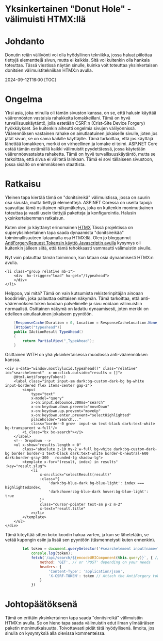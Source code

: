 # Yksinkertainen "Donut Hole" -välimuisti HTMX:llä

# Johdanto

Donutin reiän välilyönti voi olla hyödyllinen tekniikka, jossa haluat piilottaa tiettyjä elementtejä sivun, mutta ei kaikkia. Sitä voi kuitenkin olla hankala toteuttaa. Tässä viestissä näytän sinulle, kuinka voit toteuttaa yksinkertaisen donitsien välimuistitekniikan HTMX:n avulla.

<!--category-- HTMX, Razor, ASP.NET -->
<datetime class="hidden">2024-09-12T16:00</datetime>
[TOC]

# Ongelma

Yksi asia, joka minulla oli tämän sivuston kanssa, on se, että halusin käyttää väärennösten vastaisia rahakkeita lomakkeillani. Tämä on hyvä turvallisuuskäytäntö, jolla estetään CSRF:n (Crist-Site Device Forgery) hyökkäykset. Se kuitenkin aiheutti ongelmia sivujen välilyönnissä. Väärennöksen vastainen rahake on ainutlaatuinen jokaiselle sivulle, joten jos jätät sivun, se on sama kaikille käyttäjille. Tämä tarkoittaa, että jos käyttäjä lähettää lomakkeen, merkki on virheellinen ja lomake ei toimi. ASP.NET Core estää tämän estämällä kaikki välimuistit pyydettäessä, jossa käytetään väärennösvastaista rahaketta. Tämä on hyvä turvallisuuskäytäntö, mutta se tarkoittaa, että sivua ei välitetä lainkaan. Tämä ei sovi tällaiseen sivustoon, jossa sisältö on enimmäkseen staattista.

# Ratkaisu

Yleinen tapa kiertää tämä on "donitsireikä" välimuistissa, jossa on suurin osa sivusta, mutta tiettyjä elementtejä. ASP.NET Coressa on useita tapoja saavuttaa tämä osittainen näkymäkehys, joka on kuitenkin monimutkainen toteuttaa ja vaatii usein tiettyjä paketteja ja konfigurointia. Halusin yksinkertaisemman ratkaisun.

Kuten olen jo käyttänyt erinomainen [HTMX](https://htmx.org/examples/lazy-load/) Tässä projektissa on superyksinkertainen tapa saada dynaamista "donitsireikää" toiminnallisuuteen lataamalla osa HTMX:llä.
Olen jo bloggannut [AntiForgeryRequest Tokensin käyttö Javascriptin avulla](/blog/addingxsrfforjavascript) kysymys oli kuitenkin jälleen siitä, että tämä tehokkaasti vammautti välimuistin sivulle.

Nyt voin palauttaa tämän toiminnon, kun lataan osia dynaamisesti HTMX:n avulla.

```razor
<li class="group relative mb-1">
    <div  hx-trigger="load" hx-get="/typeahead">
    </div>
</li>
```

Helppoa, vai mitä? Tämä on vain kutsumista rekisterinpitäjän ainoaan koodiriviin, joka palauttaa osittaisen näkymän. Tämä tarkoittaa, että anti-väärennöksen token luodaan palvelimelle ja sivu voidaan välimuistiin normaalisti. Osittainen näkymä on ladattu dynaamisesti, joten merkki on edelleen ainutlaatuinen jokaiseen pyyntöön.

```csharp
    [ResponseCache(Duration = 0, Location = ResponseCacheLocation.None, NoStore = true)]
    [HttpGet("typeahead")]
    public IActionResult TypeAhead()
    {
        return PartialView("_TypeAhead");
    }
```

Osittainen WITH on yhä yksinkertaisessa muodossa anti-väärennöksen kanssa.

```razor
<div x-data="window.mostlylucid.typeahead()" class="relative" id="searchelement"  x-on:click.outside="results = []">
    @Html.AntiForgeryToken()
    <label class="input input-sm dark:bg-custom-dark-bg bg-white input-bordered flex items-center gap-2">
        <input
            type="text"
            x-model="query"
            x-on:input.debounce.300ms="search"
            x-on:keydown.down.prevent="moveDown"
            x-on:keydown.up.prevent="moveUp"
            x-on:keydown.enter.prevent="selectHighlighted"
            placeholder="Search..."
            class="border-0 grow  input-sm text-black dark:text-white bg-transparent w-full"/>
        <i class="bx bx-search"></i>
    </label>
    <!-- Dropdown -->
    <ul x-show="results.length > 0"
        class="absolute z-10 my-2 w-full bg-white dark:bg-custom-dark-bg border border-1 text-black dark:text-white border-b-neutral-600 dark:border-gray-300   rounded-lg shadow-lg">
        <template x-for="(result, index) in results" :key="result.slug">
            <li
                x-on:click="selectResult(result)"
                :class="{
                    'dark:bg-blue-dark bg-blue-light': index === highlightedIndex,
                    'dark:hover:bg-blue-dark hover:bg-blue-light': true
                }"
                class="cursor-pointer text-sm p-2 m-2"
                x-text="result.title"
            ></li>
        </template>
    </ul>
</div>
```

Tämä kiteyttää sitten koko koodin hakua varten, ja kun se lähetetään, se vetää kupongin esiin ja lisää sen pyyntöön (täsmennetysti kuten ennenkin).

```javascript
        let token = document.querySelector('#searchelement input[name="__RequestVerificationToken"]').value;
            console.log(token);
            fetch(`/api/search/${encodeURIComponent(this.query)}`, { // Fixed the backtick and closing bracket
                method: 'GET', // or 'POST' depending on your needs
                headers: {
                    'Content-Type': 'application/json',
                    'X-CSRF-TOKEN': token // Attach the AntiForgery token in the headers
                }
            })
```

# Johtopäätöksenä

Tämä on erittäin yksinkertainen tapa saada "donitsireikä" välimuistiin HTMX:n avulla. Se on hieno tapa saada välimuistin edut ilman ylimääräisen paketin monimutkaisuutta. Toivottavasti pidät tätä hyödyllisenä. Ilmoita, jos sinulla on kysymyksiä alla olevissa kommenteissa.